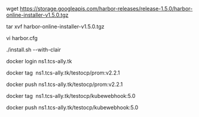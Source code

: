 wget https://storage.googleapis.com/harbor-releases/release-1.5.0/harbor-online-installer-v1.5.0.tgz

tar xvf harbor-online-installer-v1.5.0.tgz

vi harbor.cfg

./install.sh --with-clair



docker login ns1.tcs-ally.tk

docker tag <image id> ns1.tcs-ally.tk/testocp/prom:v2.2.1

docker push ns1.tcs-ally.tk/testocp/prom:v2.2.1

docker tag <image id> ns1.tcs-ally.tk/testocp/kubewebhook:5.0

docker push ns1.tcs-ally.tk/testocp/kubewebhook:5.0


